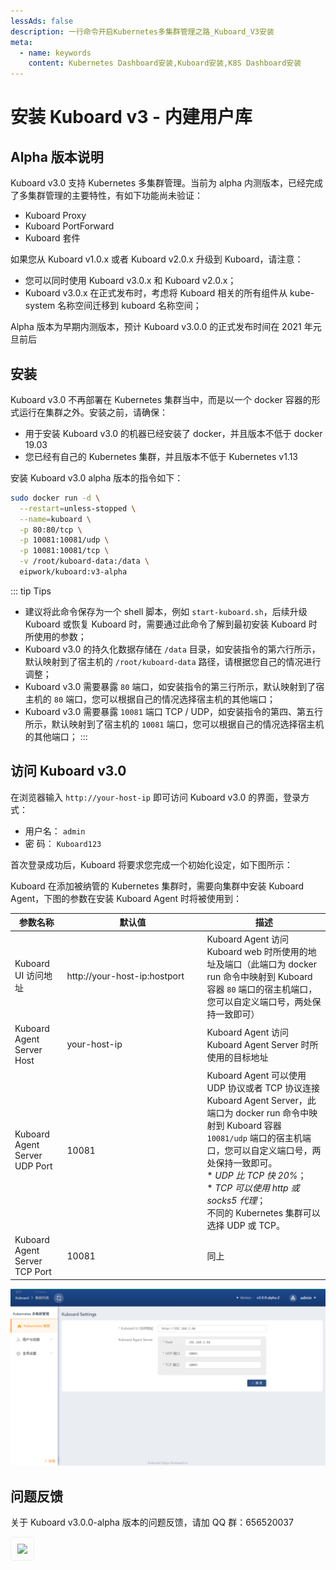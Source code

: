 ```yaml
---
lessAds: false
description: 一行命令开启Kubernetes多集群管理之路_Kuboard_V3安装
meta:
  - name: keywords
    content: Kubernetes Dashboard安装,Kuboard安装,K8S Dashboard安装
---
```


# 安装 Kuboard v3 - 内建用户库

<AdSenseTitle/>

## Alpha 版本说明

Kuboard v3.0 支持 Kubernetes 多集群管理。当前为 alpha 内测版本，已经完成了多集群管理的主要特性，有如下功能尚未验证：
* Kuboard Proxy
* Kuboard PortForward
* Kuboard 套件

如果您从 Kuboard v1.0.x 或者 Kuboard v2.0.x 升级到 Kuboard，请注意：
* 您可以同时使用 Kuboard v3.0.x 和 Kuboard v2.0.x；
* Kuboard v3.0.x 在正式发布时，考虑将 Kuboard 相关的所有组件从 kube-system 名称空间迁移到 kuboard 名称空间；

Alpha 版本为早期内测版本，预计 Kuboard v3.0.0 的正式发布时间在 2021 年元旦前后

## 安装

Kuboard v3.0 不再部署在 Kubernetes 集群当中，而是以一个 docker 容器的形式运行在集群之外。安装之前，请确保：

* 用于安装 Kuboard v3.0 的机器已经安装了 docker，并且版本不低于 docker 19.03
* 您已经有自己的 Kubernetes 集群，并且版本不低于 Kubernetes v1.13

安装 Kuboard v3.0 alpha 版本的指令如下：

``` sh {6}
sudo docker run -d \
  --restart=unless-stopped \
  --name=kuboard \
  -p 80:80/tcp \
  -p 10081:10081/udp \
  -p 10081:10081/tcp \
  -v /root/kuboard-data:/data \
  eipwork/kuboard:v3-alpha
```

::: tip Tips
* 建议将此命令保存为一个 shell 脚本，例如 `start-kuboard.sh`，后续升级 Kuboard 或恢复 Kuboard 时，需要通过此命令了解到最初安装 Kuboard 时所使用的参数；
* Kuboard v3.0 的持久化数据存储在 `/data` 目录，如安装指令的第六行所示，默认映射到了宿主机的 `/root/kuboard-data` 路径，请根据您自己的情况进行调整；
* Kuboard v3.0 需要暴露 `80` 端口，如安装指令的第三行所示，默认映射到了宿主机的 `80` 端口，您可以根据自己的情况选择宿主机的其他端口；
* Kuboard v3.0 需要暴露 `10081` 端口 TCP / UDP，如安装指令的第四、第五行所示，默认映射到了宿主机的 `10081` 端口，您可以根据自己的情况选择宿主机的其他端口；
:::

## 访问 Kuboard v3.0

在浏览器输入 `http://your-host-ip` 即可访问 Kuboard v3.0 的界面，登录方式：
* 用户名： `admin`
* 密 码： `Kuboard123`

首次登录成功后，Kuboard 将要求您完成一个初始化设定，如下图所示：

Kuboard 在添加被纳管的 Kubernetes 集群时，需要向集群中安装 Kuboard Agent，下图的参数在安装 Kuboard Agent 时将被使用到：

| 参数名称                      | 默认值                                                     | 描述                                                         |
| ----------------------------- | ---------------------------------------------------------- | ------------------------------------------------------------ |
| Kuboard UI 访问地址           | <div style="width: 210px;">http://your-host-ip:hostport</div> | Kuboard Agent 访问 Kuboard web 时所使用的地址及端口（此端口为 docker run 命令中映射到 Kuboard 容器 `80` 端口的宿主机端口，您可以自定义端口号，两处保持一致即可） |
| Kuboard Agent Server Host     | your-host-ip                                               | Kuboard Agent 访问 Kuboard Agent Server 时所使用的目标地址   |
| Kuboard Agent Server UDP Port | 10081                                                      | Kuboard Agent 可以使用 UDP 协议或者 TCP 协议连接 Kuboard Agent Server，此端口为 docker run 命令中映射到 Kuboard 容器 `10081/udp` 端口的宿主机端口，您可以自定义端口号，两处保持一致即可。<br />* *UDP 比 TCP 快 20%*；<br />* *TCP 可以使用 http 或 socks5 代理*；<br />不同的 Kubernetes 集群可以选择 UDP 或 TCP。 |
| Kuboard Agent Server TCP Port | 10081                                                      | 同上                                                         |


![Kuboard-v3 访问地址](./install-built-in.assets/image-20201110231839543.png)



## 问题反馈

关于 Kuboard v3.0.0-alpha 版本的问题反馈，请加 QQ 群：656520037

<img style="padding: 10px; width: 200px; border: 1px solid #eee; border-radius: 5px;" src="https://kuboard.cn/images/kuboard_qq.png"/>
